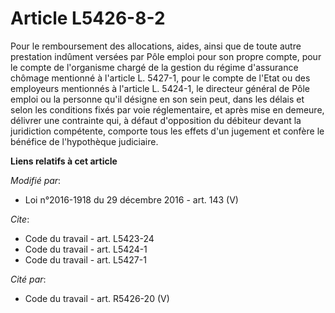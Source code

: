 # Article L5426-8-2

Pour le remboursement des allocations, aides, ainsi que de toute autre prestation indûment versées par Pôle emploi pour son
propre compte, pour le compte de l'organisme chargé de la gestion du régime d'assurance chômage mentionné à l'article L.
5427-1, pour le compte de l'Etat ou des employeurs mentionnés à l'article L. 5424-1, le directeur général de Pôle emploi ou
la personne qu'il désigne en son sein peut, dans les délais et selon les conditions fixés par voie réglementaire, et après
mise en demeure, délivrer une contrainte qui, à défaut d'opposition du débiteur devant la juridiction compétente, comporte
tous les effets d'un jugement et confère le bénéfice de l'hypothèque judiciaire.

**Liens relatifs à cet article**

_Modifié par_:

  - Loi n°2016-1918 du 29 décembre 2016 - art. 143 (V)

_Cite_:

  - Code du travail - art. L5423-24
  - Code du travail - art. L5424-1
  - Code du travail - art. L5427-1

_Cité par_:

  - Code du travail - art. R5426-20 (V)
